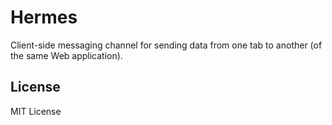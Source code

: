 # Hermes

Client-side messaging channel for sending data from one tab to another (of the same Web application).


## License

MIT License
